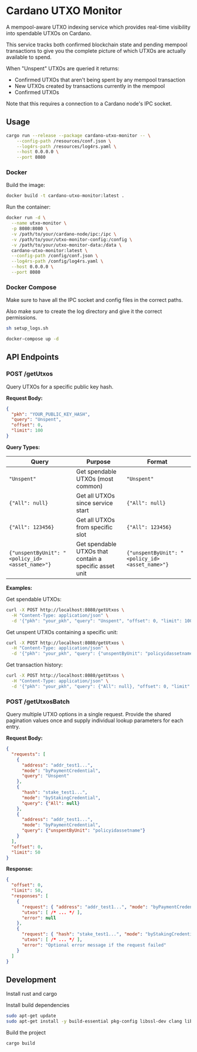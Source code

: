 # Cardano UTXO Monitor

A mempool-aware UTXO indexing service which provides real-time visibility into spendable UTXOs on Cardano.

This service tracks both confirmed blockchain state and pending mempool transactions to give you the complete picture of which UTXOs are actually available to spend. 

When "Unspent" UTXOs are queried it returns:

- Confirmed UTXOs that aren't being spent by any mempool transaction
- New UTXOs created by transactions currently in the mempool
- Confirmed UTXOs

Note that this requires a connection to a Cardano node's IPC socket.

## Usage

```bash
cargo run --release --package cardano-utxo-monitor -- \
    --config-path /resources/conf.json \
    --log4rs-path /resources/log4rs.yaml \
    --host 0.0.0.0 \
    --port 8080
```

### Docker

Build the image:
```bash
docker build -t cardano-utxo-monitor:latest .
```

Run the container:
```bash
docker run -d \
  --name utxo-monitor \
  -p 8080:8080 \
  -v /path/to/your/cardano-node/ipc:/ipc \
  -v /path/to/your/utxo-monitor-config:/config \
  -v /path/to/your/utxo-monitor-data:/data \
  cardano-utxo-monitor:latest \
  --config-path /config/conf.json \
  --log4rs-path /config/log4rs.yaml \
  --host 0.0.0.0 \
  --port 8080
```

### Docker Compose

Make sure to have all the IPC socket and config files in the correct paths.

Also make sure to create the log directory and give it the correct permissions.

```bash
sh setup_logs.sh
```

```bash
docker-compose up -d
```

## API Endpoints

### POST /getUtxos

Query UTXOs for a specific public key hash.

**Request Body:**
```json
{
  "pkh": "YOUR_PUBLIC_KEY_HASH",
  "query": "Unspent",
  "offset": 0,
  "limit": 100
}
```

**Query Types:**

| Query | Purpose | Format |
|-------|---------|---------|
| `"Unspent"` | Get spendable UTXOs (most common) | `"Unspent"` |
| `{"All": null}` | Get all UTXOs since service start | `{"All": null}` |
| `{"All": 123456}` | Get all UTXOs from specific slot | `{"All": 123456}` |
| `{"unspentByUnit": "<policy_id><asset_name>"}` | Get spendable UTXOs that contain a specific asset unit | `{"unspentByUnit": "<policy_id><asset_name>"}` |

**Examples:**

Get spendable UTXOs:
```bash
curl -X POST http://localhost:8080/getUtxos \
  -H "Content-Type: application/json" \
  -d '{"pkh": "your_pkh", "query": "Unspent", "offset": 0, "limit": 100}'
```

Get unspent UTXOs containing a specific unit:
```bash
curl -X POST http://localhost:8080/getUtxos \
  -H "Content-Type: application/json" \
  -d '{"pkh": "your_pkh", "query": {"unspentByUnit": "policyidassetname"}, "offset": 0, "limit": 100}'
```

Get transaction history:
```bash
curl -X POST http://localhost:8080/getUtxos \
  -H "Content-Type: application/json" \
  -d '{"pkh": "your_pkh", "query": {"All": null}, "offset": 0, "limit": 100}'
```

### POST /getUtxosBatch

Query multiple UTXO options in a single request. Provide the shared pagination values
once and supply individual lookup parameters for each entry.

**Request Body:**
```json
{
  "requests": [
    {
      "address": "addr_test1...",
      "mode": "byPaymentCredential",
      "query": "Unspent"
    },
    {
      "hash": "stake_test1...",
      "mode": "byStakingCredential",
      "query": {"All": null}
    },
    {
      "address": "addr_test1...",
      "mode": "byPaymentCredential",
      "query": {"unspentByUnit": "policyidassetname"}
    }
  ],
  "offset": 0,
  "limit": 50
}
```

**Response:**
```json
{
  "offset": 0,
  "limit": 50,
  "responses": [
    {
      "request": { "address": "addr_test1...", "mode": "byPaymentCredential", "query": "Unspent" },
      "utxos": [ /* ... */ ],
      "error": null
    },
    {
      "request": { "hash": "stake_test1...", "mode": "byStakingCredential", "query": {"All": null} },
      "utxos": [ /* ... */ ],
      "error": "Optional error message if the request failed"
    }
  ]
}
```

## Development

Install rust and cargo


Install build dependencies

```bash
sudo apt-get update
sudo apt-get install -y build-essential pkg-config libssl-dev clang libc6-dev
```

Build the project
```bash
cargo build
```